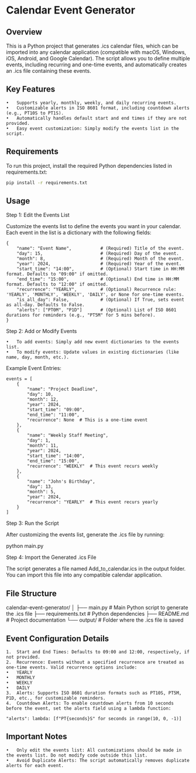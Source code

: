 # Calendar Event Generator

## Overview

This is a Python project that generates .ics calendar files, which can be imported into any calendar application (compatible with macOS, Windows, iOS, Android, and Google Calendar). The script allows you to define multiple events, including recurring and one-time events, and automatically creates an .ics file containing these events.

## Key Features

	•	Supports yearly, monthly, weekly, and daily recurring events.
	•	Customizable alerts in ISO 8601 format, including countdown alerts (e.g., PT10S to PT1S).
	•	Automatically handles default start and end times if they are not provided.
	•	Easy event customization: Simply modify the events list in the script.

## Requirements

To run this project, install the required Python dependencies listed in requirements.txt:
```bash
pip install -r requirements.txt
``` 

## Usage

Step 1: Edit the Events List

Customize the events list to define the events you want in your calendar. Each event in the list is a dictionary with the following fields:
``` 
{
    "name": "Event Name",           # (Required) Title of the event.
    "day": 15,                      # (Required) Day of the event.
    "month": 8,                     # (Required) Month of the event.
    "year": 2024,                   # (Required) Year of the event.
    "start_time": "14:00",          # (Optional) Start time in HH:MM format. Defaults to "09:00" if omitted.
    "end_time": "15:00",            # (Optional) End time in HH:MM format. Defaults to "12:00" if omitted.
    "recurrence": "YEARLY",         # (Optional) Recurrence rule: 'YEARLY', 'MONTHLY', 'WEEKLY', 'DAILY', or None for one-time events.
    "is_all_day": False,            # (Optional) If True, sets event as all-day. Defaults to False.
    "alerts": ["PT0M", "P1D"]       # (Optional) List of ISO 8601 durations for reminders (e.g., "PT5M" for 5 mins before).
}
``` 
Step 2: Add or Modify Events

	•	To add events: Simply add new event dictionaries to the events list.
	•	To modify events: Update values in existing dictionaries (like name, day, month, etc.).

Example Event Entries:
``` 
events = [
    {
        "name": "Project Deadline",
        "day": 10,
        "month": 12,
        "year": 2024,
        "start_time": "09:00",
        "end_time": "11:00",
        "recurrence": None  # This is a one-time event
    },
    {
        "name": "Weekly Staff Meeting",
        "day": 1,
        "month": 11,
        "year": 2024,
        "start_time": "14:00",
        "end_time": "15:00",
        "recurrence": "WEEKLY"  # This event recurs weekly
    },
    {
        "name": "John's Birthday",
        "day": 13,
        "month": 5,
        "year": 2024,
        "recurrence": "YEARLY"  # This event recurs yearly
    }
]
``` 
Step 3: Run the Script

After customizing the events list, generate the .ics file by running:

python main.py

Step 4: Import the Generated .ics File

The script generates a file named Add_to_calendar.ics in the output folder. You can import this file into any compatible calendar application.

## File Structure

calendar-event-generator/
│
├── main.py               # Main Python script to generate the .ics file
├── requirements.txt      # Python dependencies
├── README.md             # Project documentation
└── output/               # Folder where the .ics file is saved

## Event Configuration Details

	1.	Start and End Times: Defaults to 09:00 and 12:00, respectively, if not provided.
	2.	Recurrence: Events without a specified recurrence are treated as one-time events. Valid recurrence options include:
	•	YEARLY
	•	MONTHLY
	•	WEEKLY
	•	DAILY
	3.	Alerts: Supports ISO 8601 duration formats such as PT10S, PT5M, P1D, etc., for customizable reminders.
	4.	Countdown Alerts: To enable countdown alerts from 10 seconds before the event, set the alerts field using a lambda function:
``` 
"alerts": lambda: [f"PT{seconds}S" for seconds in range(10, 0, -1)]
``` 

## Important Notes

	•	Only edit the events list: All customizations should be made in the events list. Do not modify code outside this list.
	•	Avoid Duplicate Alerts: The script automatically removes duplicate alerts for each event.
